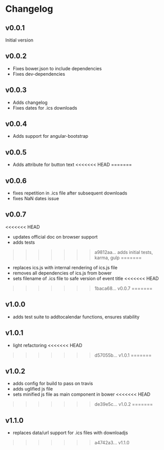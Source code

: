 # Changelog

## v0.0.1

Initial version

## v0.0.2

- Fixes bower.json to include dependencies
- Fixes dev-dependencies

## v0.0.3

- Adds changelog
- Fixes dates for .ics downloads

## v0.0.4

- Adds support for angular-bootstrap

## v0.0.5

- Adds attribute for button text
<<<<<<< HEAD
=======

## v0.0.6

- fixes repetition in .ics file after subsequent downloads
- fixes NaN dates issue

## v0.0.7

<<<<<<< HEAD
- updates official doc on browser support
- adds tests
>>>>>>> a9812aa... adds initial tests, karma, gulp
=======
- replaces ics.js with internal rendering of ics.js file
- removes all dependencies of ics.js from bower
- sets filename of .ics file to safe version of event title
<<<<<<< HEAD
>>>>>>> 1baca68... v0.0.7
=======

## v1.0.0

- adds test suite to addtocalendar functions, ensures stability

## v1.0.1

- light refactoring
<<<<<<< HEAD
>>>>>>> d57055b... v1.0.1
=======

## v1.0.2

- adds config for build to pass on travis
- adds uglified js file
- sets minified js file as main component in bower
<<<<<<< HEAD
>>>>>>> de39e5c... v1.0.2
=======

## v1.1.0

- replaces data/url support for .ics files with downloadjs
>>>>>>> a4742a3... v1.1.0
